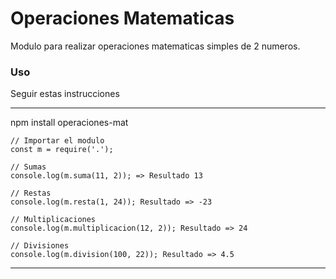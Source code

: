 # Operaciones Matematicas

Modulo para realizar operaciones matematicas simples de 2 numeros.

### Uso
Seguir estas instrucciones

***
npm install operaciones-mat

~~~
// Importar el modulo
const m = require('.');
~~~
~~~
// Sumas
console.log(m.suma(11, 2)); => Resultado 13
~~~
~~~
// Restas
console.log(m.resta(1, 24)); Resultado => -23
~~~
~~~
// Multiplicaciones
console.log(m.multiplicacion(12, 2)); Resultado => 24
~~~
~~~
// Divisiones
console.log(m.division(100, 22)); Resultado => 4.5
~~~
***
